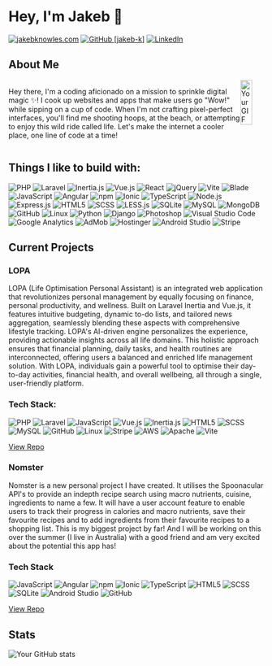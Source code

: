 # Hey, I'm Jakeb 👋

[![jakebknowles.com](https://img.shields.io/badge/jakebknowles.com-4287f5?style=flat-square)](https://jakebknowles.com)
[![GitHub [jakeb-k]](https://img.shields.io/github/followers/jakeb-k?label=follow&style=social)](https://github.com/jakeb-k)
[![LinkedIn](https://img.shields.io/badge/LinkedIn-Connect-blue?style=flat-square&logo=linkedin&logoColor=blue)](https://www.linkedin.com/in/jakeb-knowles-software-dev/)

## About Me

<div style="display: flex; flex-direction:row important; justify-content:space-around;">
<p>
        Hey there, I'm a coding aficionado on a mission to sprinkle digital magic ✨! I cook up websites and apps that make users go "Wow!" while sipping on a cup of code. When I'm not crafting pixel-perfect interfaces, you'll find me shooting hoops, at the beach, or attempting to enjoy this wild ride called life. Let's make the internet a cooler place, one line of code at a time!
        </p>
<img src="https://user-images.githubusercontent.com/74038190/225813708-98b745f2-7d22-48cf-9150-083f1b00d6c9.gif" alt="Your GIF" width=50%;/>
  
</div>

## Things I like to build with:

![PHP](https://img.shields.io/badge/PHP-blueviolet?logo=php&logoColor=white)
![Laravel](https://img.shields.io/badge/Laravel-red?logo=laravel&logoColor=white)
![Inertia.js](https://img.shields.io/badge/-Inertia.js-7957d5?logo=inertia&logoColor=white)
![Vue.js](https://img.shields.io/badge/Vue.js-4FC08D?logo=vue.js&logoColor=white)
![React](https://img.shields.io/badge/React-blueviolet?logo=react&logoColor=white)
![jQuery](https://img.shields.io/badge/jQuery-blue?logo=jquery&logoColor=white)
![Vite](https://img.shields.io/badge/Vite-646CFF?logo=vite&logoColor=white)
![Blade](https://img.shields.io/badge/Blade-purple?logo=laravel&logoColor=white)
![JavaScript](https://img.shields.io/badge/JavaScript-yellow?logo=javascript&logoColor=white)
![Angular](https://img.shields.io/badge/Angular-red?logo=angular&logoColor=white)
![npm](https://img.shields.io/badge/npm-red?logo=npm&logoColor=white)
![Ionic](https://img.shields.io/badge/Ionic-blue?logo=ionic&logoColor=white)
![TypeScript](https://img.shields.io/badge/TypeScript-blue?logo=typescript&logoColor=white)
![Node.js](https://img.shields.io/badge/Node.js-green?logo=node.js&logoColor=white)
![Express.js](https://img.shields.io/badge/Express.js-lightgrey?logo=express&logoColor=white)
![HTML5](https://img.shields.io/badge/HTML5-orange?logo=html5&logoColor=white)
![SCSS](https://img.shields.io/badge/SCSS-pink?logo=sass&logoColor=white)
![LESS.js](https://img.shields.io/badge/LESS.js-blue?logo=less&logoColor=white)
![SQLite](https://img.shields.io/badge/SQLite-blue?logo=sqlite&logoColor=white)
![MySQL](https://img.shields.io/badge/MySQL-blue?logo=mysql&logoColor=white)
![MongoDB](https://img.shields.io/badge/MongoDB-green?logo=mongodb&logoColor=white)
![GitHub](https://img.shields.io/badge/GitHub-black?logo=github&logoColor=white)
![Linux](https://img.shields.io/badge/Linux-yellowgreen?logo=linux&logoColor=white)
![Python](https://img.shields.io/badge/Python-blue?logo=python&logoColor=white)
![Django](https://img.shields.io/badge/Django-green?logo=django&logoColor=white)
![Photoshop](https://img.shields.io/badge/Photoshop-informational?logo=adobe-photoshop&logoColor=white)
![Visual Studio Code](https://img.shields.io/badge/Visual%20Studio%20Code-blue?logo=visual-studio-code&logoColor=white)
![Google Analytics](https://img.shields.io/badge/Google%20Analytics-orange?logo=google-analytics&logoColor=white)
![AdMob](https://img.shields.io/badge/AdMob-green?logo=google-admob&logoColor=white)
![Hostinger](https://img.shields.io/badge/Hostinger-lightgrey?style=flat-square&logo=hostinger&logoColor=white)
![Android Studio](https://img.shields.io/badge/Android%20Studio-green?logo=android-studio&logoColor=white)
![Stripe](https://img.shields.io/badge/Stripe-blue?logo=stripe&logoColor=white)

## Current Projects

### LOPA

LOPA (Life Optimisation Personal Assistant) is an integrated web application that revolutionizes personal management by equally focusing on finance, personal productivity, and wellness. Built on Laravel Inertia and Vue.js, it features intuitive budgeting, dynamic to-do lists, and tailored news aggregation, seamlessly blending these aspects with comprehensive lifestyle tracking. LOPA's AI-driven engine personalizes the experience, providing actionable insights across all life domains. This holistic approach ensures that financial planning, daily tasks, and health routines are interconnected, offering users a balanced and enriched life management solution. With LOPA, individuals gain a powerful tool to optimise their day-to-day activities, financial health, and overall wellbeing, all through a single, user-friendly platform.

### Tech Stack:

![PHP](https://img.shields.io/badge/PHP-777BB4?logo=php&logoColor=white)
![Laravel](https://img.shields.io/badge/Laravel-FF2D20?logo=laravel&logoColor=white)
![JavaScript](https://img.shields.io/badge/JavaScript-yellow?logo=javascript&logoColor=white)
![Vue.js](https://img.shields.io/badge/Vue.js-4FC08D?logo=vue.js&logoColor=white)
![Inertia.js](https://img.shields.io/badge/-Inertia.js-7957d5?logo=inertia&logoColor=white)
![HTML5](https://img.shields.io/badge/HTML5-E34F26?logo=html5&logoColor=white)
![SCSS](https://img.shields.io/badge/SCSS-CC6699?logo=sass&logoColor=white)
![MySQL](https://img.shields.io/badge/MySQL-4479A1?logo=mysql&logoColor=white)
![GitHub](https://img.shields.io/badge/GitHub-181717?logo=github&logoColor=white)
![Linux](https://img.shields.io/badge/Linux-FCC624?logo=linux&logoColor=black)
![Stripe](https://img.shields.io/badge/Stripe-008CDD?logo=stripe&logoColor=white)
![AWS](https://img.shields.io/badge/AWS-232F3E?logo=amazon-aws&logoColor=white)
![Apache](https://img.shields.io/badge/Apache-D22128?logo=apache&logoColor=white)
![Vite](https://img.shields.io/badge/Vite-646CFF?logo=vite&logoColor=white)


[View Repo](https://github.com/jakeb-k/lopa)

### Nomster

Nomster is a new personal project I have created. It utilises the Spoonacular API's to provide an indepth recipe search using macro nutrients, cuisine, ingredients to name a few. It will have a user account feature to enable users to track their progress in calories and macro nutrients, save their favourite recipes and to add ingredients from their favourite recipes to a shopping list. This is my biggest project by far! And I will be working on this over the summer (I live in Australia) with a good friend and am very excited about the potential this app has!

### Tech Stack
![JavaScript](https://img.shields.io/badge/JavaScript-yellow?logo=javascript&logoColor=white)
![Angular](https://img.shields.io/badge/Angular-red?logo=angular&logoColor=white)
![npm](https://img.shields.io/badge/npm-red?logo=npm&logoColor=white)
![Ionic](https://img.shields.io/badge/Ionic-blue?logo=ionic&logoColor=white)
![TypeScript](https://img.shields.io/badge/TypeScript-blue?logo=typescript&logoColor=white)
![HTML5](https://img.shields.io/badge/HTML5-orange?logo=html5&logoColor=white)
![SCSS](https://img.shields.io/badge/SCSS-pink?logo=sass&logoColor=white)
![SQLite](https://img.shields.io/badge/SQLite-blue?logo=sqlite&logoColor=white)
![Android Studio](https://img.shields.io/badge/Android%20Studio-green?logo=android-studio&logoColor=white)
![GitHub](https://img.shields.io/badge/GitHub-black?logo=github&logoColor=white)

[View Repo](https://github.com/jakeb-k/nomster)

## Stats

![Your GitHub stats](https://github-readme-stats.vercel.app/api?username=jakeb-k&show_icons=true&theme=radical)

